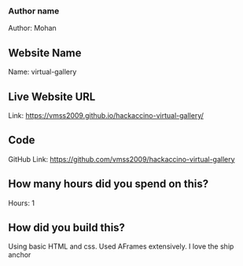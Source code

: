 
### Author name

Author: Mohan

## Website Name

Name: virtual-gallery

## Live Website URL

Link: https://vmss2009.github.io/hackaccino-virtual-gallery/

## Code

GitHub Link: https://github.com/vmss2009/hackaccino-virtual-gallery

## How many hours did you spend on this?

Hours: 1

## How did you build this?

Using basic HTML and css. Used AFrames extensively. I love the ship anchor
